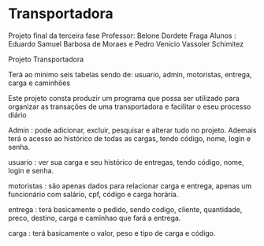 # Transportadora

Projeto final da terceira fase
Professor: Belone Dordete Fraga
Alunos : Eduardo Samuel Barbosa de Moraes e Pedro Venicio Vassoler Schimitez

Projeto Transportadora

Terá ao minimo seis tabelas sendo de: usuario, admin, motoristas, entrega, carga e caminhões 

Este projeto consta produzir um programa que possa ser utilizado para organizar as transações de uma transportadora e facilitar o eseu processo diário 

Admin : pode adicionar, excluir, pesquisar e alterar tudo no projeto. Ademais terá o acesso ao histórico de todas as cargas, tendo código, nome, login e senha.

usuario : ver sua carga e seu histórico de entregas, tendo código, nome, login e senha.

motoristas : são apenas dados para relacionar carga e entrega, apenas um funcionário com salário, cpf, código e carga horária.

entrega : terá basicamente o pedido, sendo codigo, cliente, quantidade, preco, destino, carga e caminhao que fará a entrega.

carga : terá basicamente o valor, peso e tipo de carga e código.
